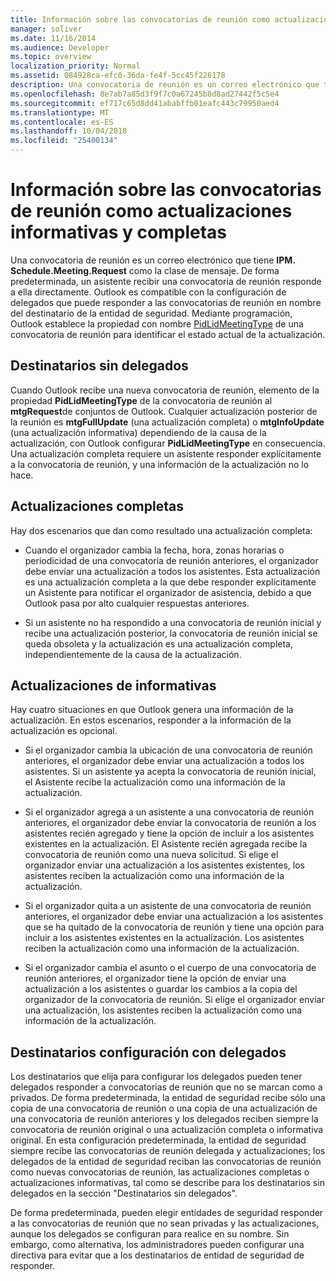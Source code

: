 ```yaml
---
title: Información sobre las convocatorias de reunión como actualizaciones informativas y completas
manager: soliver
ms.date: 11/16/2014
ms.audience: Developer
ms.topic: overview
localization_priority: Normal
ms.assetid: 084928ca-efc0-36da-fe4f-5cc45f226178
description: Una convocatoria de reunión es un correo electrónico que tiene IPM. Schedule.Meeting.Request como la clase de mensaje. De forma predeterminada, un asistente recibir una convocatoria de reunión responde a ella directamente.
ms.openlocfilehash: 8e7ab7a85d3f9f7c0a67245b8d8ad27442f5c5e4
ms.sourcegitcommit: ef717c65d8dd41ababffb01eafc443c79950aed4
ms.translationtype: MT
ms.contentlocale: es-ES
ms.lasthandoff: 10/04/2018
ms.locfileid: "25400134"
---
```

# <a name="about-meeting-requests-as-informational-updates-and-full-updates"></a>Información sobre las convocatorias de reunión como actualizaciones informativas y completas

Una convocatoria de reunión es un correo electrónico que tiene **IPM. Schedule.Meeting.Request** como la clase de mensaje. De forma predeterminada, un asistente recibir una convocatoria de reunión responde a ella directamente. Outlook es compatible con la configuración de delegados que puede responder a las convocatorias de reunión en nombre del destinatario de la entidad de seguridad. Mediante programación, Outlook establece la propiedad con nombre [PidLidMeetingType](https://msdn.microsoft.com/library/290b290c-7836-4a7e-bf1a-8d0225a07e56%28Office.15%29.aspx) de una convocatoria de reunión para identificar el estado actual de la actualización. 
  
## <a name="recipients-without-delegates"></a>Destinatarios sin delegados

Cuando Outlook recibe una nueva convocatoria de reunión, elemento de la propiedad **PidLidMeetingType** de la convocatoria de reunión al **mtgRequest**de conjuntos de Outlook. Cualquier actualización posterior de la reunión es **mtgFullUpdate** (una actualización completa) o **mtgInfoUpdate** (una actualización informativa) dependiendo de la causa de la actualización, con Outlook configurar **PidLidMeetingType** en consecuencia. Una actualización completa requiere un asistente responder explícitamente a la convocatoria de reunión, y una información de la actualización no lo hace. 
  
## <a name="full-updates"></a>Actualizaciones completas

Hay dos escenarios que dan como resultado una actualización completa:
  
- Cuando el organizador cambia la fecha, hora, zonas horarias o periodicidad de una convocatoria de reunión anteriores, el organizador debe enviar una actualización a todos los asistentes. Esta actualización es una actualización completa a la que debe responder explícitamente un Asistente para notificar el organizador de asistencia, debido a que Outlook pasa por alto cualquier respuestas anteriores.
    
- Si un asistente no ha respondido a una convocatoria de reunión inicial y recibe una actualización posterior, la convocatoria de reunión inicial se queda obsoleta y la actualización es una actualización completa, independientemente de la causa de la actualización.
    
## <a name="informational-updates"></a>Actualizaciones de informativas

Hay cuatro situaciones en que Outlook genera una información de la actualización. En estos escenarios, responder a la información de la actualización es opcional.
  
- Si el organizador cambia la ubicación de una convocatoria de reunión anteriores, el organizador debe enviar una actualización a todos los asistentes. Si un asistente ya acepta la convocatoria de reunión inicial, el Asistente recibe la actualización como una información de la actualización.
    
- Si el organizador agrega a un asistente a una convocatoria de reunión anteriores, el organizador debe enviar la convocatoria de reunión a los asistentes recién agregado y tiene la opción de incluir a los asistentes existentes en la actualización. El Asistente recién agregada recibe la convocatoria de reunión como una nueva solicitud. Si elige el organizador enviar una actualización a los asistentes existentes, los asistentes reciben la actualización como una información de la actualización.
    
- Si el organizador quita a un asistente de una convocatoria de reunión anteriores, el organizador debe enviar una actualización a los asistentes que se ha quitado de la convocatoria de reunión y tiene una opción para incluir a los asistentes existentes en la actualización. Los asistentes reciben la actualización como una información de la actualización.
    
- Si el organizador cambia el asunto o el cuerpo de una convocatoria de reunión anteriores, el organizador tiene la opción de enviar una actualización a los asistentes o guardar los cambios a la copia del organizador de la convocatoria de reunión. Si elige el organizador enviar una actualización, los asistentes reciben la actualización como una información de la actualización.
    
## <a name="recipients-set-up-with-delegates"></a>Destinatarios configuración con delegados

Los destinatarios que elija para configurar los delegados pueden tener delegados responder a convocatorias de reunión que no se marcan como a privados. De forma predeterminada, la entidad de seguridad recibe sólo una copia de una convocatoria de reunión o una copia de una actualización de una convocatoria de reunión anteriores y los delegados reciben siempre la convocatoria de reunión original o una actualización completa o informativa original. En esta configuración predeterminada, la entidad de seguridad siempre recibe las convocatorias de reunión delegada y actualizaciones; los delegados de la entidad de seguridad reciban las convocatorias de reunión como nuevas convocatorias de reunión, las actualizaciones completas o actualizaciones informativas, tal como se describe para los destinatarios sin delegados en la sección "Destinatarios sin delegados".
  
De forma predeterminada, pueden elegir entidades de seguridad responder a las convocatorias de reunión que no sean privadas y las actualizaciones, aunque los delegados se configuran para realice en su nombre. Sin embargo, como alternativa, los administradores pueden configurar una directiva para evitar que a los destinatarios de entidad de seguridad de responder.
  

